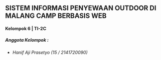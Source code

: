 <h2>SISTEM INFORMASI PENYEWAAN OUTDOOR DI MALANG CAMP BERBASIS WEB</h2>
<h4>Kelompok 6 | TI-2C</h4>
<h5>Anggota Kelompok    :</h5>
<ul>
    <li><h6>Hanif Aji Prasetyo (15 / 2141720090)</h6>    
</ul>


